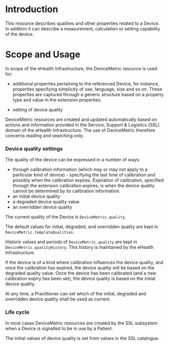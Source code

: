 # Introduction
This resource describes qualities and other properties related to a Device. In addition it can describe a measurement, calculation or setting capability of the device.

# Scope and Usage
In scope of the eHealth Infrastructure, the DeviceMetric resource is used for:

* additional properties pertaining to the referenced Device, for instance, properties specifying simplicity of use, language, size and so on. These properties are captured through a generic structure based on a property type and value in the extension properties.

* setting of device quality

DeviceMetric resources are created and updated automatically based on actions and information provided in the Service, Support & Logistics (SSL) domain of the eHealth Infrastructure. The use of DeviceMetric therefore concerns reading and searching only.

### Device quality settings

The quality of the device can be expressed in a number of ways:

* through calibration information (which may or may not apply to a particular kind of device) -
 specifying the last time of calibration and possibly when the calibration expires. Expiration
 of calibration, specified through the extension calibration.expires, is when the device quality
 cannot be determined by its calibration information.   
* an initial device quality
* a degraded device quality value
* an overridden device quality

The current quality of the Device is `DeviceMetric.quality`.

The default values for initial, degraded, and overridden quality are kept in `DeviceMetric.templateQualities`.

Historic values and periods of `DeviceMetric.quality` are kept in `DeviceMetric.qualityHistory`. This history is maintained by the eHealth Infrastructure.

If the device is of a kind where calibration influences the device quality, and once the calibration has expired, the device quality will be based on the degraded quality value. Once the device has been calibrated (and a new calibration expiry has been set), the device quality is based on the initial device quality. 

At any time, a Practitioner can set which of the initial, degraded and overridden device quality shall be used as current.

### Life cycle
In most cases DeviceMetric resources are created by the SSL subsystem when a Device is signalled to be in use by a Patient. 

The initial values of device quality is set from values in the SSL catalogue.

